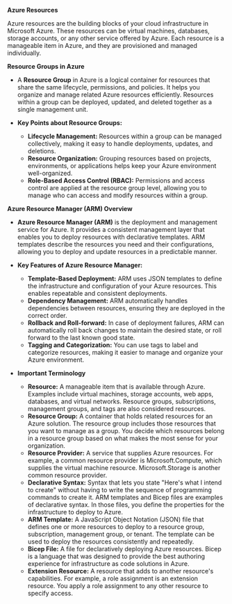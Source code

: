 **Azure Resources**

Azure resources are the building blocks of your cloud infrastructure in Microsoft Azure. These resources can be virtual machines, databases, storage accounts, or any other service offered by Azure. Each resource is a manageable item in Azure, and they are provisioned and managed individually.

**Resource Groups in Azure**

- A **Resource Group** in Azure is a logical container for resources that share the same lifecycle, permissions, and policies. It helps you organize and manage related Azure resources efficiently. Resources within a group can be deployed, updated, and deleted together as a single management unit.

- **Key Points about Resource Groups:**

	- **Lifecycle Management:** Resources within a group can be managed collectively, making it easy to handle deployments, updates, and deletions.
	- **Resource Organization:** Grouping resources based on projects, environments, or applications helps keep your Azure environment well-organized.
	- **Role-Based Access Control (RBAC):** Permissions and access control are applied at the resource group level, allowing you to manage who can access and modify resources within a group.

**Azure Resource Manager (ARM) Overview**

- **Azure Resource Manager (ARM)** is the deployment and management service for Azure. It provides a consistent management layer that enables you to deploy resources with declarative templates. ARM templates describe the resources you need and their configurations, allowing you to deploy and update resources in a predictable manner.

- **Key Features of Azure Resource Manager:**

	- **Template-Based Deployment:** ARM uses JSON templates to define the infrastructure and configuration of your Azure resources. This enables repeatable and consistent deployments.
	- **Dependency Management:** ARM automatically handles dependencies between resources, ensuring they are deployed in the correct order.
	- **Rollback and Roll-forward:** In case of deployment failures, ARM can automatically roll back changes to maintain the desired state, or roll forward to the last known good state.
	- **Tagging and Categorization:** You can use tags to label and categorize resources, making it easier to manage and organize your Azure environment.

- **Important Terminology**

	- **Resource:** A manageable item that is available through Azure. Examples include virtual machines, storage accounts, web apps, databases, and virtual networks. Resource groups, subscriptions, management groups, and tags are also considered resources.
	- **Resource Group:** A container that holds related resources for an Azure solution. The resource group includes those resources that you want to manage as a group. You decide which resources belong in a resource group based on what makes the most sense for your organization.
	- **Resource Provider:** A service that supplies Azure resources. For example, a common resource provider is Microsoft.Compute, which supplies the virtual machine resource. Microsoft.Storage is another common resource provider.
	- **Declarative Syntax:** Syntax that lets you state "Here's what I intend to create" without having to write the sequence of programming commands to create it. ARM templates and Bicep files are examples of declarative syntax. In those files, you define the properties for the infrastructure to deploy to Azure.
	- **ARM Template:** A JavaScript Object Notation (JSON) file that defines one or more resources to deploy to a resource group, subscription, management group, or tenant. The template can be used to deploy the resources consistently and repeatedly.
	- **Bicep File:** A file for declaratively deploying Azure resources. Bicep is a language that was designed to provide the best authoring experience for infrastructure as code solutions in Azure.
	- **Extension Resource:** A resource that adds to another resource's capabilities. For example, a role assignment is an extension resource. You apply a role assignment to any other resource to specify access.
